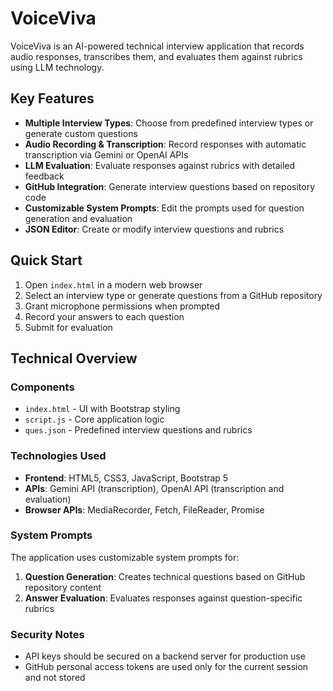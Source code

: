 # VoiceViva

VoiceViva is an AI-powered technical interview application that records audio responses, transcribes them, and evaluates them against rubrics using LLM technology.

## Key Features

- **Multiple Interview Types**: Choose from predefined interview types or generate custom questions
- **Audio Recording & Transcription**: Record responses with automatic transcription via Gemini or OpenAI APIs
- **LLM Evaluation**: Evaluate responses against rubrics with detailed feedback
- **GitHub Integration**: Generate interview questions based on repository code
- **Customizable System Prompts**: Edit the prompts used for question generation and evaluation
- **JSON Editor**: Create or modify interview questions and rubrics

## Quick Start

1. Open `index.html` in a modern web browser
2. Select an interview type or generate questions from a GitHub repository
3. Grant microphone permissions when prompted
4. Record your answers to each question
5. Submit for evaluation

## Technical Overview

### Components

- `index.html` - UI with Bootstrap styling
- `script.js` - Core application logic
- `ques.json` - Predefined interview questions and rubrics

### Technologies Used

- **Frontend**: HTML5, CSS3, JavaScript, Bootstrap 5
- **APIs**: Gemini API (transcription), OpenAI API (transcription and evaluation)
- **Browser APIs**: MediaRecorder, Fetch, FileReader, Promise

### System Prompts

The application uses customizable system prompts for:
1. **Question Generation**: Creates technical questions based on GitHub repository content
2. **Answer Evaluation**: Evaluates responses against question-specific rubrics

### Security Notes

- API keys should be secured on a backend server for production use
- GitHub personal access tokens are used only for the current session and not stored
